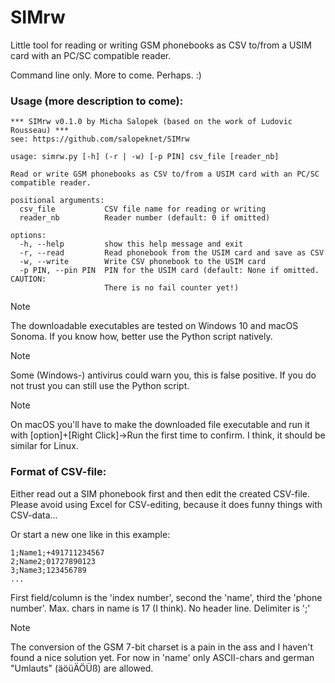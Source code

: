 # SIMrw
Little tool for reading or writing GSM phonebooks as CSV to/from a USIM card with an PC/SC
compatible reader.

Command line only. More to come. Perhaps. :)

### Usage (more description to come):
```
*** SIMrw v0.1.0 by Micha Salopek (based on the work of Ludovic Rousseau) ***
see: https://github.com/salopeknet/SIMrw

usage: simrw.py [-h] (-r | -w) [-p PIN] csv_file [reader_nb]

Read or write GSM phonebooks as CSV to/from a USIM card with an PC/SC
compatible reader.

positional arguments:
  csv_file           CSV file name for reading or writing
  reader_nb          Reader number (default: 0 if omitted)

options:
  -h, --help         show this help message and exit
  -r, --read         Read phonebook from the USIM card and save as CSV
  -w, --write        Write CSV phonebook to the USIM card
  -p PIN, --pin PIN  PIN for the USIM card (default: None if omitted. CAUTION:
                     There is no fail counter yet!)
```
> [!NOTE]
> The downloadable executables are tested on Windows 10 and macOS Sonoma.
> If you know how, better use the Python script natively. 

> [!NOTE]
> Some (Windows-) antivirus could warn you, this is false positive.
If you do not trust you can still use the Python script.

> [!NOTE]
> On macOS you'll have to make the downloaded file executable and run it with [option]+[Right Click]->Run the first time to confirm. I think, it should be similar for Linux.


### Format of CSV-file:
Either read out a SIM phonebook first and then edit the created CSV-file.
Please avoid using Excel for CSV-editing, because it does funny things with CSV-data...

Or start a new one like in this example:
```
1;Name1;+491711234567
2;Name2;01727890123
3;Name3;123456789
...
```
First field/column is the 'index number', second the 'name', third the 'phone number'. 
Max. chars in name is 17 (I think). No header line. Delimiter is ';' 

> [!NOTE]
> The conversion of the GSM 7-bit charset is a pain in the ass and I haven't found a nice solution yet.
> For now in 'name' only ASCII-chars and german "Umlauts" (äöüÄÖÜß) are allowed.
